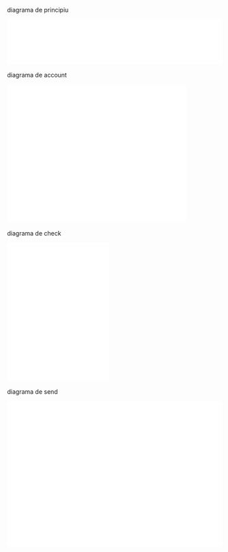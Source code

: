 diagrama de principiu

![diagrama de principiu](./diagrama_de_principiu.drawio.png)

diagrama de account

![diagrama de account](./diagrama_de_secventa_account.drawio.png)

diagrama de check

![diagrama de check](./diagrama_de_secventa_check_mail.drawio.png)

diagrama de send

![diagrama de send](./diagrama_de_secventa_send_mails.drawio.png)